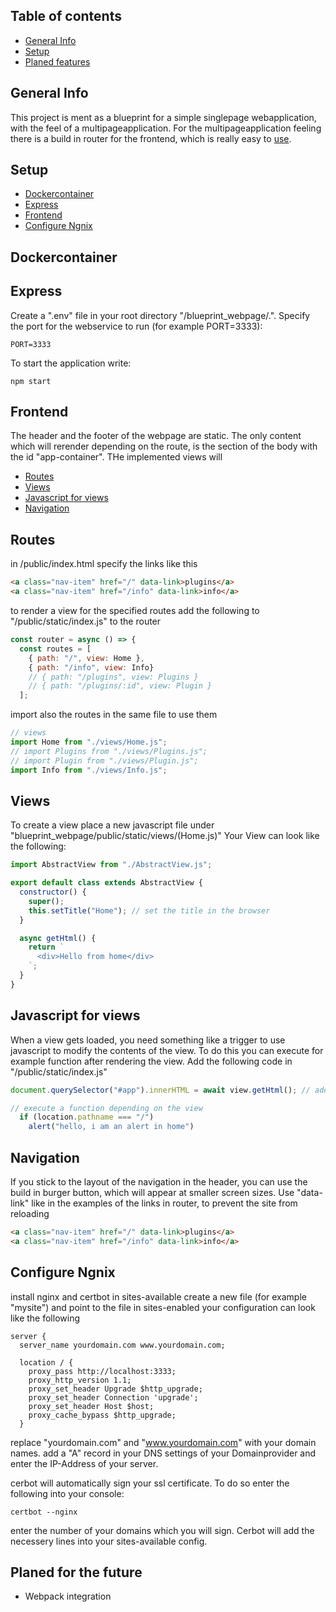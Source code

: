 ## Table of contents
* [General Info](#general-info)
* [Setup](#setup)
* [Planed features](#planned-features)

## General Info 
This project is ment as a blueprint for a simple singlepage webapplication, with the feel of a multipageapplication.
For the multipageapplication feeling there is a build in router for the frontend, which is really easy to [use](#frontend).

## Setup
* [Dockercontainer](#dockercontainer)
* [Express](#express)
* [Frontend](#frontend)
* [Configure Ngnix](#configure-ngnix)

## Dockercontainer

## Express
Create a ".env" file in your root directory "/blueprint_webpage/.". Specify the port for the webservice to run (for example PORT=3333):
```
PORT=3333
```
To start the application write:
```
npm start
```
## Frontend
The header and the footer of the webpage are static. The only content which will rerender depending on the route, is the section of the body with the id "app-container". THe implemented views will 
* [Routes](#routes)
* [Views](#views)
* [Javascript for views](#javascript-for-views)
* [Navigation](#navigation)

## Routes
in /public/index.html specify the links like this
```html
<a class="nav-item" href="/" data-link>plugins</a>
<a class="nav-item" href="/info" data-link>info</a>
```
to render a view for the specified routes add the following to "/public/static/index.js" to the router
```javascript
const router = async () => {
  const routes = [
    { path: "/", view: Home },
    { path: "/info", view: Info}
    // { path: "/plugins", view: Plugins }
    // { path: "/plugins/:id", view: Plugin }
  ];
```
import also the routes in the same file to use them
```javascript
// views
import Home from "./views/Home.js";
// import Plugins from "./views/Plugins.js";
// import Plugin from "./views/Plugin.js";
import Info from "./views/Info.js";
```

## Views
To create a view place a new javascript file under "blueprint_webpage/public/static/views/(Home.js)"
Your View can look like the following:
```javascript
import AbstractView from "./AbstractView.js";

export default class extends AbstractView {
  constructor() {
    super();
    this.setTitle("Home"); // set the title in the browser
  }

  async getHtml() {
    return `
      <div>Hello from home</div>
    `;
  }
}
```

## Javascript for views
When a view gets loaded, you need something like a trigger to use javascript to modify the contents of the view. 
To do this you can execute for example function after rendering the view.
Add the following code in "/public/static/index.js" 
```javascript
document.querySelector("#app").innerHTML = await view.getHtml(); // add the following after this line

// execute a function depending on the view
  if (location.pathname === "/") 
    alert("hello, i am an alert in home")
```

## Navigation
If you stick to the layout of the navigation in the header, you can use the build in burger button, which will appear at smaller screen sizes. Use "data-link" like in the examples of the links in router, to prevent the site from reloading
```html
<a class="nav-item" href="/" data-link>plugins</a>
<a class="nav-item" href="/info" data-link>info</a>
```

## Configure Ngnix
install nginx and certbot
in sites-available create a new file (for example "mysite")
and point to the file in sites-enabled
your configuration can look like the following
```nginx
server {
  server_name yourdomain.com www.yourdomain.com;

  location / {
    proxy_pass http://localhost:3333;
    proxy_http_version 1.1;
    proxy_set_header Upgrade $http_upgrade;
    proxy_set_header Connection 'upgrade';
    proxy_set_header Host $host;
    proxy_cache_bypass $http_upgrade;
  }
```
replace "yourdomain.com" and "www.yourdomain.com" with your domain names.
add a "A" record in your DNS settings of your Domainprovider and enter the IP-Address of your server.

cerbot will automatically sign your ssl certificate. To do so enter the following into your console:
```
certbot --nginx
```
enter the number of your domains which you will sign. Cerbot will add the necessery lines into your sites-available config.

## Planed for the future
* Webpack integration

